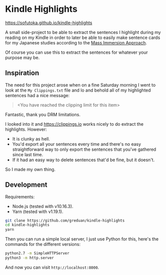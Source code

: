 # Kindle Highlights

<https://sofutoka.github.io/kindle-highlights>

A small side-project to be able to extract the sentences I highlight during my
reading on my Kindle in order to later be able to easily make sentence cards for
my Japanese studies according to the [Mass Immersion Approach][mia].

[mia]: https://massimmersionapproach.com

Of course you can use this to extract the sentences for whatever your purpose
may be.

## Inspiration

The need for this project arose when on a fine Saturday morning I went to look
at the `My Clippings.txt` file and lo and behold all of my highlighted sentences
had a nice message:

> \<You have reached the clipping limit for this item>

Fantastic, thank you DRM limitations.

I looked into it and <https://clippings.io> works nicely to do extract the
highlights.  However:

- It is clunky as hell.
- You'd export all your sentences every time and there's no easy straightforward
    way to only export the sentences that you've gathered since last time.
- If it had an easy way to delete sentences that'd be fine, but it doesn't.

So I made my own thing.

## Development

Requirements:

- Node.js (tested with v10.16.3).
- Yarn (tested with v1.19.1).

```sh
git clone https://github.com/greduan/kindle-highlights
cd kindle-highlights
yarn
```

Then you can run a simple local server, I just use Python for this, here's the
commands for the different versions:

```sh
python2.7 -m SimpleHTTPServer
python3 -m http.server
```

And now you can visit `http://localhost:8000`.
